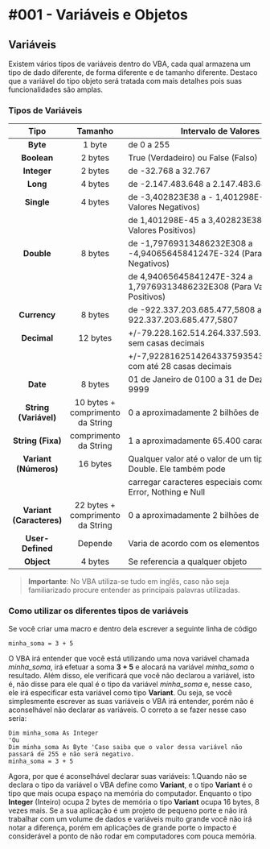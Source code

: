 # #001 - Variáveis e Objetos

## Variáveis
Existem vários tipos de variáveis dentro do VBA, cada qual armazena um tipo de dado diferente, de forma diferente e de tamanho diferente. Destaco que a variável do tipo objeto será tratada com mais detalhes pois suas funcionalidades são amplas.

### Tipos de Variáveis
| Tipo | Tamanho | Intervalo de Valores |
| :---: | :---: | --- |
| **Byte** | 1 byte | de 0 a 255 |
| **Boolean** | 2 bytes | True (Verdadeiro) ou False (Falso) |
| **Integer** | 2 bytes | de -32.768 a 32.767 |
| **Long** | 4 bytes | de -2.147.483.648 a 2.147.483.647 |
| **Single** | 4 bytes | de -3,402823E38 a - 1,401298E-45 (Para Valores Negativos) |
||| de 1,401298E-45 a 3,402823E38 (Para Valores Positivos) |
| **Double** | 8 bytes | de -1,79769313486232E308 a -4,94065645841247E-324 (Para Valores Negativos) |
|||de 4,94065645841247E-324 a 1,79769313486232E308 (Para Valores Positivos) |
| **Currency** | 8 bytes | de -922.337.203.685.477,5808 a 922.337.203.685.477,5807 |
| **Decimal** | 12 bytes | +/-79.228.162.514.264.337.593.543.950.335 sem casas decimais |
||| +/-7,9228162514264337593543950335 com até 28 casas decimais |
| **Date** | 8 bytes | 01 de Janeiro de 0100 a 31 de Dezembro de 9999 |
| **String (Variável)** | 10 bytes + comprimento da String | 0 a aproximadamente 2 bilhões de caracteres |
| **String (Fixa)** | comprimento da String | 1 a aproximadamente 65.400 caracteres |
| **Variant (Números)** | 16 bytes | Qualquer valor até o valor de um tipo de dados Double. Ele também pode |
||| carregar caracteres especiais como Empty, Error, Nothing e Null |
| **Variant (Caracteres)** | 22 bytes + comprimento da String | 0 a aproximadamente 2 bilhões de caracteres |
| **User-Defined** | Depende | Varia de acordo com os elementos |
| **Object** | 4 bytes | Se referencia a qualquer objeto |

> **Importante**: No VBA utiliza-se tudo em inglês, caso não seja familiarizado procure entender as principais palavras utilizadas.

### Como utilizar os diferentes tipos de variáveis
Se você criar uma macro e dentro dela escrever a seguinte linha de código
```
minha_soma = 3 + 5
```
O VBA irá entender que você está utilizando uma nova variável chamada *minha_soma*, irá efetuar a soma **3 + 5** e alocará na variável *minha_soma* o resultado. Além disso, ele verificará que você não declarou a variável, isto é, não disse para ele qual é o tipo da variável *minha_soma* e, nesse caso, ele irá especificar esta variável como tipo **Variant**.
Ou seja, se você simplesmente escrever as suas variáveis o VBA irá entender, porém não é aconselhável não declarar as variáveis. O correto a se fazer nesse caso seria:
```
Dim minha_soma As Integer
'Ou
Dim minha_soma As Byte 'Caso saiba que o valor dessa variável não passará de 255 e não será negativo.
minha_soma = 3 + 5
```
Agora, por que é aconselhável declarar suas variáveis:
1.Quando não se declara o tipo da variável o VBA define como **Variant**, e o tipo **Variant** é o tipo que mais ocupa espaço na memória do computador. Enquanto o tipo **Integer** (Inteiro) ocupa 2 bytes de memória o tipo **Variant** ocupa 16 bytes, 8 vezes mais. Se a sua aplicação é um projeto de pequeno porte e não irá trabalhar com um volume de dados e variáveis muito grande você não irá notar a diferença, porém em aplicações de grande porte o impacto é considerável a ponto de não rodar em computadores com pouca memória.
